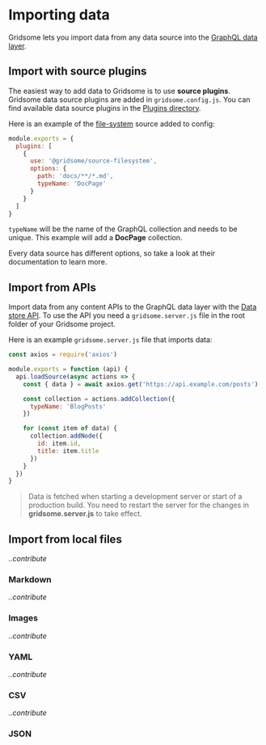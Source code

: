 # Importing data
Gridsome lets you import data from any data source into the [GraphQL data layer](/docs/data-layer/).

## Import with source plugins
The easiest way to add data to Gridsome is to use **source plugins**. Gridsome data source plugins are added in `gridsome.config.js`. You can find available data source plugins in the [Plugins directory](/plugins).

Here is an example of the [file-system](/plugins/@gridsome/source-filesystem) source added to config:

```js
module.exports = {
  plugins: [
    {
      use: '@gridsome/source-filesystem',
      options: {
        path: 'docs/**/*.md',
        typeName: 'DocPage'
      }
    }
  ]
}
```

`typeName` will be the name of the GraphQL collection and needs to be unique. This example will add a **DocPage** collection.

Every data source has different options, so take a look at their documentation to learn more.

## Import from APIs

Import data from any content APIs to the GraphQL data layer with the [Data store API](/docs/data-store-api/). To use the API you need a `gridsome.server.js` file in the root folder of your Gridsome project.


Here is an example `gridsome.server.js` file that imports data:

```js
const axios = require('axios')

module.exports = function (api) {
  api.loadSource(async actions => {
    const { data } = await axios.get('https://api.example.com/posts')

    const collection = actions.addCollection({
      typeName: 'BlogPosts'
    })

    for (const item of data) {
      collection.addNode({
        id: item.id,
        title: item.title
      })
    }
  })
}
```

> Data is fetched when starting a development server or start of a production build. You need to restart the server for the changes in **gridsome.server.js** to take effect.


## Import from local files
*..contribute*

### Markdown
*..contribute*

### Images
*..contribute*

### YAML
*..contribute*

### CSV
*..contribute*

### JSON
